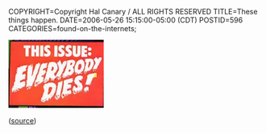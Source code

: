 COPYRIGHT=Copyright Hal Canary / ALL RIGHTS RESERVED
TITLE=These things happen.
DATE=2006-05-26 15:15:00-05:00 (CDT)
POSTID=596
CATEGORIES=found-on-the-internets;

![[THIS ISSUE: EVERYBODY DIES!]](/images/u142.png)

([source](http://en.wikipedia.org/wiki/Image:Uncanny142.png))
